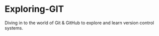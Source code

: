 # Exploring-GIT
Diving in to the world of Git &amp; GitHub to explore and learn version control systems.
